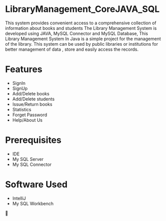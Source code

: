 # LibraryManagement_CoreJAVA_SQL
This system provides convenient access to a comprehensive collection of information about books and students
The Library Management System is developed using JAVA, MySQL Connector and MySQL Database, This Library Management System In Java is a simple project for the management of the library.
This system can be used by public libraries or institutions for better management of data , store and easily access the records. 
# Features
* SignIn
* SignUp
* Add/Delete books
* Add/Delete students
* Issue/Return books
* Statistics 
* Forget Password 
* Help/About Us
# Prerequisites
* IDE
* My SQL Server
* My SQL Connector
# Software Used
* IntelliJ
* My SQL Workbench

👾  
